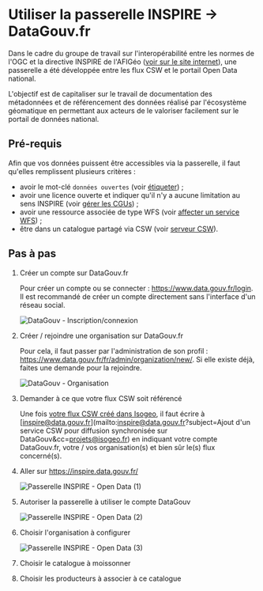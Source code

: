 # Utiliser la passerelle INSPIRE -> DataGouv.fr

Dans le cadre du groupe de travail sur l'interopérabilité entre les normes de l'OGC et la directive INSPIRE de l'AFIGéo ([voir sur le site internet](http://afigeo.asso.fr/pole-entreprise/groupe-dinteret-ogc.html)), une passerelle a été développée entre les flux CSW et le portail Open Data national.

L'objectif est de capitaliser sur le travail de documentation des métadonnées et de référencement des données réalisé par l'écosystème géomatique en permettant aux acteurs de le  valoriser facilement sur le portail de données national.

## Pré-requis

Afin que vos données puissent être accessibles via la passerelle, il faut qu'elles remplissent plusieurs critères :

* avoir le mot-clé `données ouvertes` (voir [étiqueter](/fr/features/documentation/md_classify.html)) ;
* avoir une licence ouverte et indiquer qu'il n'y a aucune limitation au sens INSPIRE (voir [gérer les CGUs](/fr/features/documentation/md_cgu.html#conditions)) ;
* avoir une ressource associée de type WFS (voir [affecter un service WFS](/fr/features/publish/webservices.html#associer-un-flux-wfs)) ;
* être dans un catalogue partagé via CSW (voir [serveur CSW](/fr/features/publish/csw_server.html)).

## Pas à pas

1. Créer un compte sur DataGouv.fr

    Pour créer un compte ou se connecter : https://www.data.gouv.fr/login. Il est recommandé de créer un compte directement sans l'interface d'un réseau social.

    ![DataGouv - Inscription/connexion](/fr/images/annex_bridge_INSPIRE_DataGouv_00a.png "Se connecter ou créer un compte sur DataGouv")

2. Créer / rejoindre une organisation sur DataGouv.fr

    Pour cela, il faut passer par l'administration de son profil : https://www.data.gouv.fr/fr/admin/organization/new/. Si elle existe déjà, faites une demande pour la rejoindre.

    ![DataGouv - Organisation](/fr/images/annex_bridge_INSPIRE_DataGouv_00b_NewOrganization.png "Créer son organisation sur DataGouv")

3. Demander à ce que votre flux CSW soit référencé

    Une fois [votre flux CSW créé dans Isogeo](/fr/features/publish/csw_server.html), il faut écrire à [inspire@data.gouv.fr](mailto:inspire@data.gouv.fr?subject=Ajout d'un service CSW pour diffusion synchronisée sur DataGouv&cc=projets@isogeo.fr) en indiquant votre compte DataGouv.fr, votre / vos organisation(s) et bien sûr le(s) flux concerné(s).

4. Aller sur https://inspire.data.gouv.fr/

    ![Passerelle INSPIRE - Open Data (1)](/fr/images/annex_bridge_INSPIRE_DataGouv_1.png "Page d'accueil de la passerelle")

5. Autoriser la passerelle à utiliser le compte DataGouv

    ![Passerelle INSPIRE - Open Data (2)](/fr/images/annex_bridge_INSPIRE_DataGouv_2_oauth.png "Lier son compte DataGouv")

6. Choisir l'organisation à configurer

    ![Passerelle INSPIRE - Open Data (3)](/fr/images/annex_bridge_INSPIRE_DataGouv_3_LinkOrga.png "Choisir parmi ses organisations")

7. Choisir le catalogue à moissonner
8. Choisir les producteurs à associer à ce catalogue






